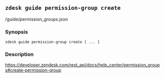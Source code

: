 ## `zdesk guide permission-group create`

/guide/permission_groups.json

### Synopsis

    zdesk guide permission-group create [ ... ]

### Description

https://developer.zendesk.com/rest_api/docs/help_center/permission_groups#create-permission-group

